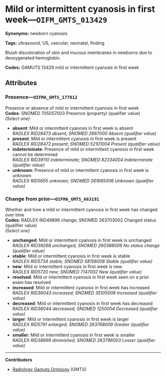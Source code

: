 # Mild or intermittent cyanosis in first week—`OIFM_GMTS_013429`

**Synonyms:** newborn cyanosis

**Tags:** ultrasound, US, vascular, neonatal, finding

Bluish discoloration of skin and mucous membranes in newborns due to deoxygenated hemoglobin.

**Codes:** GAMUTS 13429 mild or intermittent cyanosis in first week

## Attributes

### Presence—`OIFMA_GMTS_177612`

Presence or absence of mild or intermittent cyanosis in first week  
**Codes**: SNOMED 705057003 Presence (property) (qualifier value)  
*(Select one)*

- **absent**: Mild or intermittent cyanosis in first week is absent  
_RADLEX RID28473 absent; SNOMED 2667000 Absent (qualifier value)_
- **present**: Mild or intermittent cyanosis in first week is present  
_RADLEX RID28472 present; SNOMED 52101004 Present (qualifier value)_
- **indeterminate**: Presence of mild or intermittent cyanosis in first week cannot be determined  
_RADLEX RID39110 indeterminate; SNOMED 82334004 Indeterminate (qualifier value)_
- **unknown**: Presence of mild or intermittent cyanosis in first week is unknown  
_RADLEX RID5655 unknown; SNOMED 261665006 Unknown (qualifier value)_

### Change from prior—`OIFMA_GMTS_663191`

Whether and how a mild or intermittent cyanosis in first week has changed over time  
**Codes**: RADLEX RID49896 change; SNOMED 263703002 Changed status (qualifier value)  
*(Select one)*

- **unchanged**: Mild or intermittent cyanosis in first week is unchanged  
_RADLEX RID39268 unchanged; SNOMED 260388006 No status change (qualifier value)_
- **stable**: Mild or intermittent cyanosis in first week is stable  
_RADLEX RID5734 stable; SNOMED 58158008 Stable (qualifier value)_
- **new**: Mild or intermittent cyanosis in first week is new  
_RADLEX RID5720 new; SNOMED 7147002 New (qualifier value)_
- **resolved**: Mild or intermittent cyanosis in first week seen on a prior exam has resolved  
- **increased**: Mild or intermittent cyanosis in first week has increased  
_RADLEX RID36043 increased; SNOMED 35105006 Increased (qualifier value)_
- **decreased**: Mild or intermittent cyanosis in first week has decreased  
_RADLEX RID36044 decreased; SNOMED 1250004 Decreased (qualifier value)_
- **larger**: Mild or intermittent cyanosis in first week is larger  
_RADLEX RID5791 enlarged; SNOMED 263768009 Greater (qualifier value)_
- **smaller**: Mild or intermittent cyanosis in first week is smaller  
_RADLEX RID38669 diminished; SNOMED 263796003 Lesser (qualifier value)_

---

**Contributors**

- [Radiology Gamuts Ontology](https://gamuts.net/) (GMTS)